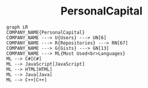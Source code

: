 <h1 align="center">PersonalCapital</h1>

```mermaid
graph LR
COMPANY_NAME{PersonalCapital}
COMPANY_NAME ---> U{Users} ---> UN[6]
COMPANY_NAME ---> R{Repositories} ---> RN[67]
COMPANY_NAME ---> G{Gists} ---> GN[13]
COMPANY_NAME ---> ML{Most Used<br>Languages}
ML --> C#[C#]
ML --> JavaScript[JavaScript]
ML --> HTML[HTML]
ML --> Java[Java]
ML --> C++[C++]
```

